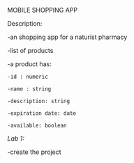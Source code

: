 MOBILE SHOPPING APP

Description: 

-an shopping app for a naturist pharmacy

-list of products

-a product has:

    -id : numeric

    -name : string

    -description: string

    -expiration date: date

    -available: boolean

*Lab 1:*

-create the project  